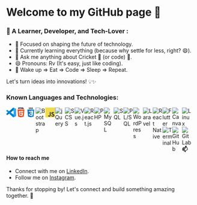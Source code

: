 # Welcome to my GitHub page 👋

### 🚀 A Learner, Developer, and Tech-Lover :

- 🔭 Focused on shaping the future of technology.
- 🌱 Currently learning everything (because why settle for less, right? 😄).
- 💬 Ask me anything about Cricket 🏏 (or code) 🤣.
- 😄 Pronouns: Rv (It's easy, just like coding).
- 🥅 Wake up => Eat => Code => Sleep => Repeat.

Let's turn ideas into innovations! 💡✨

### Known Languages and Technologies:

<img align="left" alt="Visual Studio Code" width="26px" src="https://raw.githubusercontent.com/github/explore/80688e429a7d4ef2fca1e82350fe8e3517d3494d/topics/visual-studio-code/visual-studio-code.png" />
<img align="left" alt="HTML5" width="26px" src="https://raw.githubusercontent.com/github/explore/80688e429a7d4ef2fca1e82350fe8e3517d3494d/topics/html/html.png" />
<img align="left" alt="CSS3" width="26px" src="https://raw.githubusercontent.com/github/explore/80688e429a7d4ef2fca1e82350fe8e3517d3494d/topics/css/css.png" />
<img align="left" alt="Bootstrap" width="26px" src="https://img.icons8.com/color/48/000000/bootstrap.png" />
<img align="left" alt="JavaScript" width="26px" src="https://raw.githubusercontent.com/github/explore/80688e429a7d4ef2fca1e82350fe8e3517d3494d/topics/javascript/javascript.png" />
<img align="left" alt="jQuery" width="26px" src="https://img.icons8.com/ios/50/000000/jquery.png" />
<img align="left" alt="SCSS" width="26px" src="https://img.icons8.com/color/48/000000/sass.png" />
<img align="left" alt="Vue.js" width="26px" src="https://img.icons8.com/color/48/000000/vue-js.png" />
<img align="left" alt="React.js" width="26px" src="https://img.icons8.com/plasticine/100/000000/react.png" />
<img align="left" alt="PHP" width="26px" src="https://img.icons8.com/officel/16/000000/php-logo.png" />
<img align="left" alt="MySQL" width="26px" src="https://img.icons8.com/ios/50/000000/mysql-logo.png" />
<img align="left" alt="SQL" width="26px" src="https://img.icons8.com/ios/50/000000/sql.png" />
<img align="left" alt="PL/SQL" width="26px" src="https://img.icons8.com/ios/50/000000/sql.png" />
<img align="left" alt="WordPress" width="26px" src="https://img.icons8.com/ios/50/000000/wordpress.png" />
<img align="left" alt="Laravel" width="26px" src="https://img.icons8.com/ios/50/000000/laravel.png" />
<img align="left" alt="React Native" width="26px" src="https://img.icons8.com/color/48/000000/react-native.png" />
<img align="left" alt="Flutter" width="26px" src="https://img.icons8.com/color/48/000000/flutter.png" />
<img align="left" alt="Canva" width="26px" src="https://img.icons8.com/color/48/000000/canva.png" />
<img align="left" alt="Linux" width="26px" src="https://img.icons8.com/color/48/000000/linux.png" />
<img align="left" alt="Terminal" width="26px" src="https://img.icons8.com/ios/50/000000/console.png" />
<img align="left" alt="GitHub" width="26px" src="https://img.icons8.com/material/24/000000/github.png" />
<img align="left" alt="GitLab" width="26px" src="https://img.icons8.com/color/48/000000/gitlab.png" />
<br />
<br />

#### 📫 How to reach me
- Connect with me on [LinkedIn](https://www.linkedin.com/in/vikas-rathod-1635a9156/).
- Follow me on [Instagram]([https://twitter.com/yourhandle](https://instagram.com/im_rv1007)).

Thanks for stopping by! Let's connect and build something amazing together. 🚀
